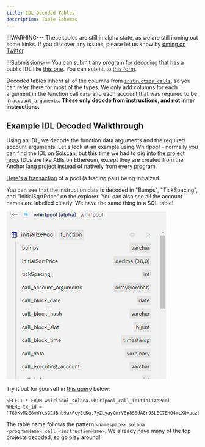```yaml
---
title: IDL Decoded Tables
description: Table Schemas
---
```


!!!WARNING---
    These tables are still in alpha state, as we are still ironing out some kinks. If you discover any issues, please let us know by [dming on Twitter](https://twitter.com/andrewhong5297).

!!!Submissions---
    You can submit any program for decoding that has a public IDL like [this one](https://solscan.io/account/JUP4Fb2cqiRUcaTHdrPC8h2gNsA2ETXiPDD33WcGuJB#anchorProgramIDL). You can submit to [this form](https://forms.gle/tbHZ6ZeEke5qwVjcA).

Decoded tables inherit all of the columns from [`instruction_calls`](../../raw/solana/instruction-calls.md), so you can refer there for most of the types. We only add columns for each argument in the function call `data` and each account that was required to be in `account_arguments`. **These only decode from instructions, and not inner instructions.**

## Example IDL Decoded Walkthrough

Using an IDL, we decode the function data arguments and the required account arguments. Let's look at an example using Whirlpool - normally you can find the IDL [on Solscan](https://solscan.io/account/whirLbMiicVdio4qvUfM5KAg6Ct8VwpYzGff3uctyCc#anchorProgramIDL), but this time we had to dig [into the project repo](https://github.com/orca-so/whirlpools/blob/main/sdk/src/artifacts/whirlpool.json). IDLs are like ABIs on Ethereum, except they are created from the [Anchor lang](https://www.anchor-lang.com/) project instead of natively from every program.

[Here's a transaction](https://solscan.io/tx/TGDKvM2E8mWYcsG2JBnb9axFcyEcKqs7yZLyayCmrV8p8SSdA8r9SLEC7EHQ4mcXQXpczEyaCBXvnmEi9yoKVJ9) of a pool (a trading pair) being initialzed.

You can see that the instruction data is decoded in "Bumps", "TickSpacing", and "InitialSqrtPrice" on the explorer. You can also see all the account names are labelled clearly. We have the same thing in a SQL table!

![](../../images/whirl_init.gif)

Try it out for yourself in [this query](https://dune.com/queries/2352049) below:

```
SELECT * FROM whirlpool_solana.whirlpool_call_initializePool
WHERE tx_id = 'TGDKvM2E8mWYcsG2JBnb9axFcyEcKqs7yZLyayCmrV8p8SSdA8r9SLEC7EHQ4mcXQXpczEyaCBXvnmEi9yoKVJ9'
```

The table name follows the pattern `<namespace>_solana.<programName>_call_<instructionName>`. We already have many of the top projects decoded, so go play around!
